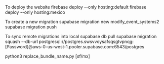 To deploy the website
firebase deploy --only hosting:default
firebase deploy --only hosting:mexico 

To create a new migration
supabase migration new modify_event_systems2
supabase migration push

To sync remote migrations into local
supabase db pull
supabase migration squash --db-url postgresql://postgres.swsvvoysafsqsgtvpnqg:[Password]@aws-0-us-west-1.pooler.supabase.com:6543/postgres

python3 replace_bundle_name.py [sf/mx]